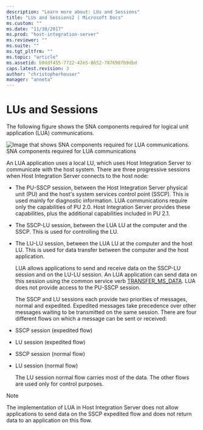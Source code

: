 ```yaml
---
description: "Learn more about: LUs and Sessions"
title: "LUs and Sessions2 | Microsoft Docs"
ms.custom: ""
ms.date: "11/30/2017"
ms.prod: "host-integration-server"
ms.reviewer: ""
ms.suite: ""
ms.tgt_pltfrm: ""
ms.topic: "article"
ms.assetid: b9ddf455-7722-42e5-8652-787698fb9dbd
caps.latest.revision: 3
author: "christopherhouser"
manager: "anneta"
---
```

# LUs and Sessions
The following figure shows the SNA components required for logical unit application (LUA) communications.  
  
 ![Image that shows SNA components required for LUA communications.](../core/media/lua1a.gif "lua1a")  
SNA components required for LUA communications  
  
 An LUA application uses a local LU, which uses Host Integration Server to communicate with the host system. There are three progressive sessions when Host Integration Server connects to the host node:  
  
- The PU-SSCP session, between the Host Integration Server physical unit (PU) and the host's system services control point (SSCP). This is used mainly for diagnostic information. LUA communications require only the capabilities of PU 2.0. Host Integration Server provides these capabilities, plus the additional capabilities included in PU 2.1.  
  
- The SSCP-LU session, between the LUA LU at the computer and the SSCP. This is used for controlling the LU.  
  
- The LU-LU session, between the LUA LU at the computer and the host LU. This is used for data transfer between the computer and the host application.  
  
  LUA allows applications to send and receive data on the SSCP-LU session and on the LU-LU session. An LUA application can send data on this session using the common service verb [TRANSFER_MS_DATA](./transfer-ms-data2.md). LUA does not provide access to the PU-SSCP session.  
  
  The SSCP and LU sessions each provide two priorities of messages, normal and expedited. Expedited messages take precedence over other messages waiting to be transmitted on the same session. There are four different flows on which a message can be sent or received:  
  
- SSCP session (expedited flow)  
  
- LU session (expedited flow)  
  
- SSCP session (normal flow)  
  
- LU session (normal flow)  
  
  The LU session normal flow carries most of the data. The other flows are used only for control purposes.  
  
> [!NOTE]
>  The implementation of LUA in Host Integration Server does not allow applications to send data on the SSCP expedited flow and does not return data to an application on this flow.
